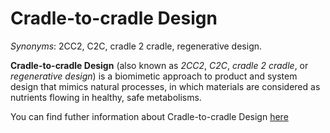 # Cradle-to-cradle Design

<!-- (Sustainability) -->

*Synonyms*: 2CC2, C2C, cradle 2 cradle, regenerative design.

**Cradle-to-cradle Design** (also known as *2CC2*, *C2C*, *cradle 2 cradle*, or *regenerative design*) is a biomimetic approach to product and system design that mimics natural processes, in which materials are considered as nutrients flowing in healthy, safe metabolisms. 

You can find futher information about Cradle-to-cradle Design [here](../../T3.6/cradle_to_cradle.md)

